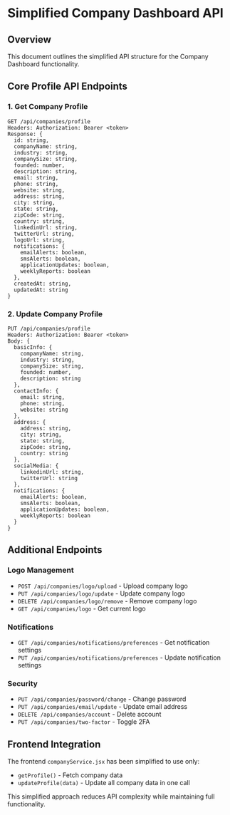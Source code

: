 # Simplified Company Dashboard API

## Overview
This document outlines the simplified API structure for the Company Dashboard functionality.

## Core Profile API Endpoints

### 1. Get Company Profile
```
GET /api/companies/profile
Headers: Authorization: Bearer <token>
Response: {
  id: string,
  companyName: string,
  industry: string,
  companySize: string,
  founded: number,
  description: string,
  email: string,
  phone: string,
  website: string,
  address: string,
  city: string,
  state: string,
  zipCode: string,
  country: string,
  linkedinUrl: string,
  twitterUrl: string,
  logoUrl: string,
  notifications: {
    emailAlerts: boolean,
    smsAlerts: boolean,
    applicationUpdates: boolean,
    weeklyReports: boolean
  },
  createdAt: string,
  updatedAt: string
}
```

### 2. Update Company Profile
```
PUT /api/companies/profile
Headers: Authorization: Bearer <token>
Body: {
  basicInfo: {
    companyName: string,
    industry: string,
    companySize: string,
    founded: number,
    description: string
  },
  contactInfo: {
    email: string,
    phone: string,
    website: string
  },
  address: {
    address: string,
    city: string,
    state: string,
    zipCode: string,
    country: string
  },
  socialMedia: {
    linkedinUrl: string,
    twitterUrl: string
  },
  notifications: {
    emailAlerts: boolean,
    smsAlerts: boolean,
    applicationUpdates: boolean,
    weeklyReports: boolean
  }
}
```

## Additional Endpoints

### Logo Management
- `POST /api/companies/logo/upload` - Upload company logo
- `PUT /api/companies/logo/update` - Update company logo
- `DELETE /api/companies/logo/remove` - Remove company logo
- `GET /api/companies/logo` - Get current logo

### Notifications
- `GET /api/companies/notifications/preferences` - Get notification settings
- `PUT /api/companies/notifications/preferences` - Update notification settings

### Security
- `PUT /api/companies/password/change` - Change password
- `PUT /api/companies/email/update` - Update email address
- `DELETE /api/companies/account` - Delete account
- `PUT /api/companies/two-factor` - Toggle 2FA

## Frontend Integration
The frontend `companyService.jsx` has been simplified to use only:
- `getProfile()` - Fetch company data
- `updateProfile(data)` - Update all company data in one call

This simplified approach reduces API complexity while maintaining full functionality.